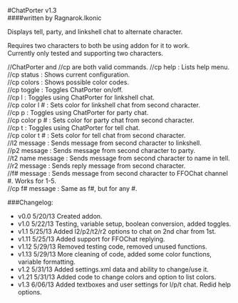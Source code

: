 #ChatPorter v1.3  
####written by Ragnarok.Ikonic  

Displays tell, party, and linkshell chat to alternate character.  

Requires two characters to both be using addon for it to work.  
Currently only tested and supporting two characters.  

//ChatPorter and //cp are both valid commands.
//cp help         : Lists help menu.  
//cp status       : Shows current configuration.  
//cp colors       : Shows possible color codes.  
//cp toggle       : Toggles ChatPorter on/off.  
//cp l            : Toggles using ChatPorter for linkshell chat.  
//cp color l #    : Sets color for linkshell chat from second character.  
//cp p            : Toggles using ChatPorter for party chat.  
//cp color p #    : Sets color for party chat from second character.  
//cp t            : Toggles using ChatPorter for tell chat.  
//cp color t #    : Sets color for tell chat from second character.  
//l2 message      : Sends message from second character to linkshell.  
//p2 message      : Sends message from second character to party.  
//t2 name message : Sends message from second character to name in tell.  
//r2 message      : Sends reply message from second character.  
//f# message      : Sends message from second character to FFOChat channel #.  Works for 1-5.  
//cp f# message   : Same as f#, but for any #.  

###Changelog:  
* v0.0  5/20/13 Created addon.  
* v1.0  5/22/13 Testing, variable setup, boolean conversion, added toggles.  
* v1.1  5/25/13 Added l2/p2/t2/r2 options to chat on 2nd char from 1st.  
* v1.11 5/25/13 Added support for FFOChat replying.  
* v1.12 5/29/13 Removed testing code, removed unused functions.  
* v1.13 5/29/13 More cleaning of code, added some color functions, variable formatting.  
* v1.2  5/31/13 Added settings.xml data and ability to change/use it.  
* v1.21 5/31/13 Added code to change colors and option to list colors.  
* v1.3  6/06/13 Added textboxes and user settings for l/p/t chat.  Redid help options.  
